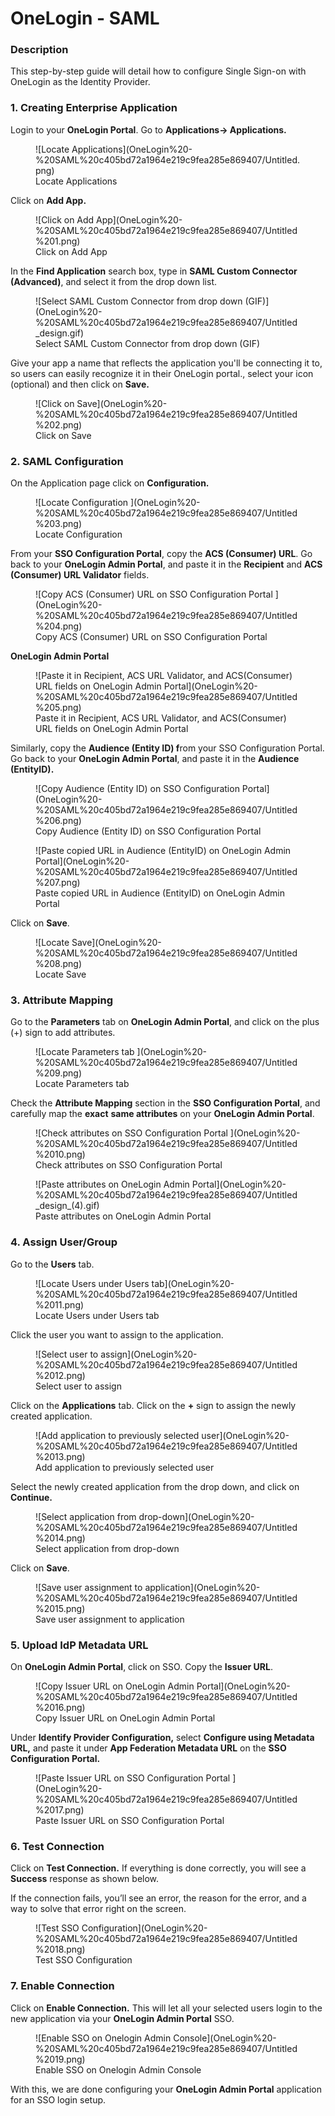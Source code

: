 # OneLogin - SAML

### Description

This step-by-step guide will detail how to configure Single Sign-on with OneLogin as the Identity Provider. 

### 1. Creating Enterprise Application

Login to your **OneLogin Portal**. Go to **Applications→ Applications.** 

<figure>![Locate Applications](OneLogin%20-%20SAML%20c405bd72a1964e219c9fea285e869407/Untitled.png)
<figcaption>Locate Applications</figcaption></figure>

Click on **Add App.** 

<figure>![Click on Add App](OneLogin%20-%20SAML%20c405bd72a1964e219c9fea285e869407/Untitled%201.png)
<figcaption>Click on Add App</figcaption></figure>


In the **Find Application** search box, type in **SAML Custom Connector (Advanced)**, and select it from the drop down list.  

<figure>![Select SAML Custom Connector from drop down (GIF)](OneLogin%20-%20SAML%20c405bd72a1964e219c9fea285e869407/Untitled_design.gif)
<figcaption>Select SAML Custom Connector from drop down (GIF)</figcaption></figure>

Give your app a name that reflects the application you'll be connecting it to, so users can easily recognize it in their OneLogin portal., select your icon (optional) and then click on **Save.** 

<figure>![Click on Save](OneLogin%20-%20SAML%20c405bd72a1964e219c9fea285e869407/Untitled%202.png)
<figcaption>Click on Save</figcaption></figure>


### 2. SAML Configuration

On the Application page click on **Configuration.** 

<figure>![Locate Configuration ](OneLogin%20-%20SAML%20c405bd72a1964e219c9fea285e869407/Untitled%203.png)
<figcaption>Locate Configuration </figcaption></figure>


From your **SSO Configuration Portal**, copy the **ACS (Consumer) URL**. Go back to your **OneLogin Admin Portal**, and paste it in the **Recipient** and **ACS (Consumer) URL Validator** fields. 

<figure>![Copy ACS (Consumer) URL on SSO Configuration Portal ](OneLogin%20-%20SAML%20c405bd72a1964e219c9fea285e869407/Untitled%204.png)
<figcaption>Copy ACS (Consumer) URL on SSO Configuration Portal </figcaption></figure>


**OneLogin Admin Portal**

<figure>![Paste it in Recipient, ACS URL Validator, and ACS(Consumer) URL fields on OneLogin Admin Portal](OneLogin%20-%20SAML%20c405bd72a1964e219c9fea285e869407/Untitled%205.png)
<figcaption>Paste it in Recipient, ACS URL Validator, and ACS(Consumer) URL fields on OneLogin Admin Portal</figcaption></figure>

Similarly, copy the **Audience (Entity ID) f**rom your SSO Configuration Portal. Go back to your **OneLogin Admin Portal**, and paste it in the **Audience (EntityID).**

<figure>![Copy Audience (Entity ID) on SSO Configuration Portal](OneLogin%20-%20SAML%20c405bd72a1964e219c9fea285e869407/Untitled%206.png)
<figcaption>Copy Audience (Entity ID) on SSO Configuration Portal</figcaption></figure>

<figure>![Paste copied URL in Audience (EntityID) on OneLogin Admin Portal](OneLogin%20-%20SAML%20c405bd72a1964e219c9fea285e869407/Untitled%207.png)
<figcaption>Paste copied URL in Audience (EntityID) on OneLogin Admin Portal</figcaption></figure>


Click on **Save**.

<figure>![Locate Save](OneLogin%20-%20SAML%20c405bd72a1964e219c9fea285e869407/Untitled%208.png)
<figcaption>Locate Save</figcaption></figure>


### 3. Attribute Mapping

Go to the **Parameters** tab on **OneLogin Admin Portal**, and click on the plus (+) sign to add attributes. 

<figure>![Locate Parameters tab ](OneLogin%20-%20SAML%20c405bd72a1964e219c9fea285e869407/Untitled%209.png)
<figcaption>Locate Parameters tab </figcaption></figure>

Check the **Attribute Mapping** section in the **SSO Configuration Portal**, and carefully map the **exact** **same attributes** on your **OneLogin Admin Portal**. 

<figure>![Check attributes on SSO Configuration Portal ](OneLogin%20-%20SAML%20c405bd72a1964e219c9fea285e869407/Untitled%2010.png)
<figcaption>Check attributes on SSO Configuration Portal </figcaption></figure>


<figure>![Paste attributes on OneLogin Admin Portal](OneLogin%20-%20SAML%20c405bd72a1964e219c9fea285e869407/Untitled_design_(4).gif)
<figcaption>Paste attributes on OneLogin Admin Portal</figcaption></figure>


### 4. Assign User/Group

Go to the **Users** tab. 

<figure>![Locate Users under Users tab](OneLogin%20-%20SAML%20c405bd72a1964e219c9fea285e869407/Untitled%2011.png)
<figcaption>Locate Users under Users tab</figcaption></figure>


Click the user you want to assign to the application. 

<figure>![Select user to assign](OneLogin%20-%20SAML%20c405bd72a1964e219c9fea285e869407/Untitled%2012.png)
<figcaption>Select user to assign</figcaption></figure>


Click on the **Applications** tab. Click on the **+** sign to assign the newly created application. 

<figure>![Add application to previously selected user](OneLogin%20-%20SAML%20c405bd72a1964e219c9fea285e869407/Untitled%2013.png)
<figcaption>Add application to previously selected user</figcaption></figure>


Select the newly created application from the drop down, and click on **Continue.** 
<figure>![Select application from drop-down](OneLogin%20-%20SAML%20c405bd72a1964e219c9fea285e869407/Untitled%2014.png)
<figcaption>Select application from drop-down</figcaption></figure>

Click on **Save**. 
<figure>![Save user assignment to application](OneLogin%20-%20SAML%20c405bd72a1964e219c9fea285e869407/Untitled%2015.png)
<figcaption>Save user assignment to application</figcaption></figure>

### 5. Upload IdP Metadata URL

On **OneLogin Admin Portal**, click on SSO. Copy the **Issuer URL**. 
<figure>![Copy Issuer URL on OneLogin Admin Portal](OneLogin%20-%20SAML%20c405bd72a1964e219c9fea285e869407/Untitled%2016.png)
<figcaption>Copy Issuer URL on OneLogin Admin Portal</figcaption></figure>

Under **Identify Provider Configuration,** select **Configure using Metadata URL,** and paste it under **App Federation Metadata URL** on the **SSO Configuration Portal.**

<figure>![Paste Issuer URL on SSO Configuration Portal ](OneLogin%20-%20SAML%20c405bd72a1964e219c9fea285e869407/Untitled%2017.png)
<figcaption>Paste Issuer URL on SSO Configuration Portal </figcaption></figure>


### 6. Test Connection

Click on **Test Connection.** If everything is done correctly, you will see a **Success** response as shown below. 

If the connection fails, you’ll see an error, the reason for the error, and a way to solve that error right on the screen.

<figure>![Test SSO Configuration](OneLogin%20-%20SAML%20c405bd72a1964e219c9fea285e869407/Untitled%2018.png)
<figcaption>Test SSO Configuration</figcaption></figure>


### 7. Enable Connection

Click on **Enable Connection.** This will let all your selected users login to the new application via your **OneLogin Admin Portal** SSO. 

<figure>![Enable SSO on Onelogin Admin Console](OneLogin%20-%20SAML%20c405bd72a1964e219c9fea285e869407/Untitled%2019.png)
<figcaption>Enable SSO on Onelogin Admin Console</figcaption></figure>

With this, we are done configuring your **OneLogin Admin Portal** application for an SSO login setup.